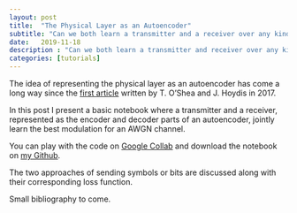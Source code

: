 ```yaml
---
layout: post
title:  "The Physical Layer as an Autoencoder"
subtitle: "Can we both learn a transmitter and a receiver over any kind of channel?"
date:   2019-11-18
description : "Can we both learn a transmitter and receiver over any kind of channel?"
categories: [tutorials]
---
```


The idea of representing the physical layer as an autoencoder has come a long way since the [first article]( https://arxiv.org/abs/1702.00832 ) written by  T. O’Shea and J. Hoydis in 2017.

In this post I present a basic notebook where a transmitter and a receiver, represented as the encoder and decoder parts of an autoencoder, jointly learn the best modulation for an AWGN channel.

You can play with the code on [Google Collab]( https://colab.research.google.com/github/mgoutay/autoencodeur/blob/master/Autoencoder.ipynb) and download the notebook on [my Github]( https://github.com/mgoutay/autoencodeur ).  

The two approaches of sending symbols or bits are discussed along with their corresponding loss function.

Small bibliography to come.





